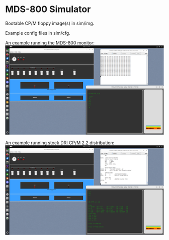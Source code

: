 # MDS-800 Simulator

Bootable CP/M floppy image(s) in sim/img.

Example config files in sim/cfg.

An example running the MDS-800 monitor:
![Running monitor](sim/www/mds800-monitor.png)

An example running stock DRI CP/M 2.2 distribution:
![Running CP/M](sim/www/mds800-cpm.png)
